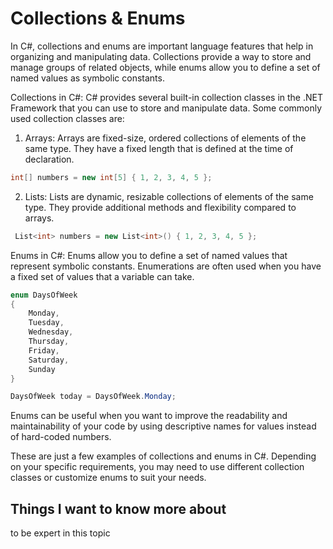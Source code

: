 
# Collections & Enums

In C#, collections and enums are important language features that help in organizing and manipulating data. Collections provide a way to store and manage groups of related objects, while enums allow you to define a set of named values as symbolic constants.

Collections in C#:
C# provides several built-in collection classes in the .NET Framework that you can use to store and manipulate data. Some commonly used collection classes are:

1. Arrays: Arrays are fixed-size, ordered collections of elements of the same type. They have a fixed length that is defined at the time of declaration.

```C#
int[] numbers = new int[5] { 1, 2, 3, 4, 5 };

```

2. Lists: Lists are dynamic, resizable collections of elements of the same type. They provide additional methods and flexibility compared to arrays.

```C#
 List<int> numbers = new List<int>() { 1, 2, 3, 4, 5 };

```

Enums in C#:
Enums allow you to define a set of named values that represent symbolic constants. Enumerations are often used when you have a fixed set of values that a variable can take.

```C#
enum DaysOfWeek
{
    Monday,
    Tuesday,
    Wednesday,
    Thursday,
    Friday,
    Saturday,
    Sunday
}

DaysOfWeek today = DaysOfWeek.Monday;

```

Enums can be useful when you want to improve the readability and maintainability of your code by using descriptive names for values instead of hard-coded numbers.

These are just a few examples of collections and enums in C#. Depending on your specific requirements, you may need to use different collection classes or customize enums to suit your needs.


## Things I want to know more about

to be expert in this topic